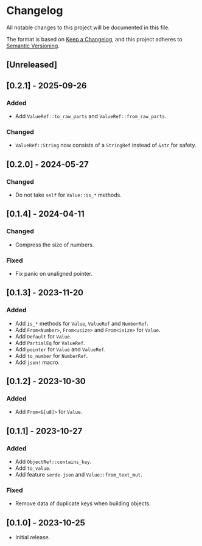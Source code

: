 # Changelog

All notable changes to this project will be documented in this file.

The format is based on [Keep a Changelog](https://keepachangelog.com/en/1.0.0/),
and this project adheres to [Semantic Versioning](https://semver.org/spec/v2.0.0.html).

## [Unreleased]

## [0.2.1] - 2025-09-26

### Added

- Add `ValueRef::to_raw_parts` and `ValueRef::from_raw_parts`.

### Changed

- `ValueRef::String` now consists of a `StringRef` instead of `&str` for safety.

## [0.2.0] - 2024-05-27

### Changed

- Do not take `self` for `Value::is_*` methods.

## [0.1.4] - 2024-04-11

### Changed

- Compress the size of numbers.

### Fixed

- Fix panic on unaligned pointer.

## [0.1.3] - 2023-11-20

### Added

- Add `is_*` methods for `Value`, `ValueRef` and `NumberRef`.
- Add `From<Number>`, `From<usize>` and `From<isize>` for `Value`.
- Add `Default` for `Value`.
- Add `PartialEq` for `ValueRef`.
- Add `pointer` for `Value` and `ValueRef`.
- Add `to_number` for `NumberRef`.
- Add `json!` macro. 

## [0.1.2] - 2023-10-30

### Added

- Add `From<&[u8]>` for `Value`.

## [0.1.1] - 2023-10-27

### Added

- Add `ObjectRef::contains_key`.
- Add `to_value`.
- Add feature `serde-json` and `Value::from_text_mut`.

### Fixed

- Remove data of duplicate keys when building objects.

## [0.1.0] - 2023-10-25

- Initial release.
